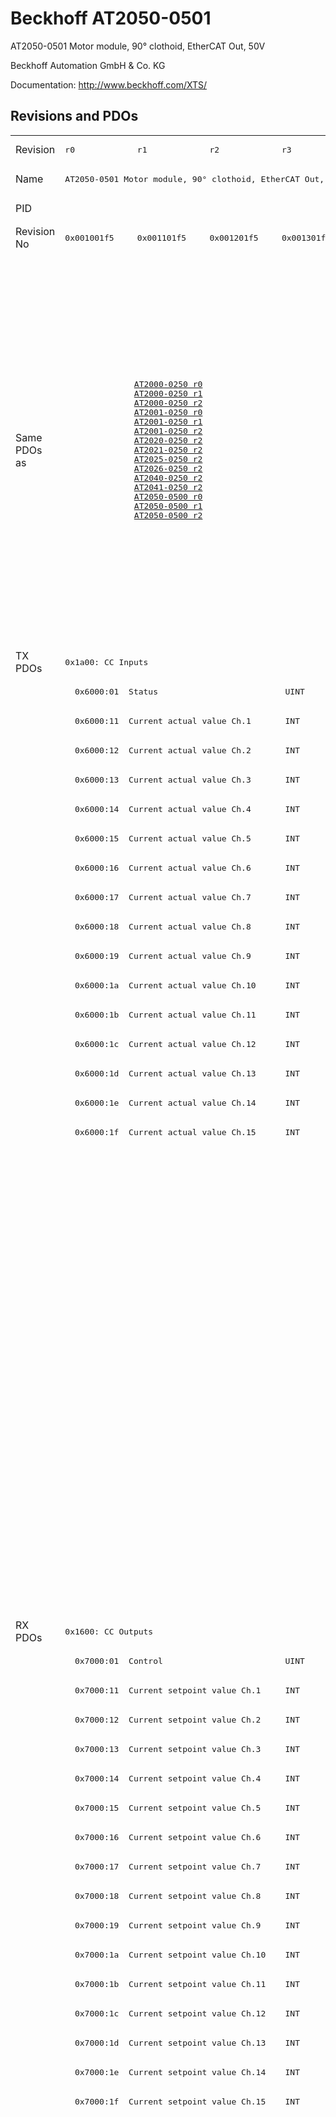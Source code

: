 # Beckhoff AT2050-0501

AT2050-0501 Motor module, 90° clothoid, EtherCAT Out, 50V

Beckhoff Automation GmbH & Co. KG

Documentation: <a href="http://www.beckhoff.com/XTS/">http://www.beckhoff.com/XTS/</a>

## Revisions and PDOs
<table>
<tr >
<td class="first">Revision</td>
<td ><pre>r0</pre></td>
<td ><pre>r1</pre></td>
<td ><pre>r2</pre></td>
<td ><pre>r3</pre></td>
<td ><pre>r4</pre></td>
<td ><pre>r5</pre></td>
<td ><pre>r6</pre></td>
<td ><pre>r7</pre></td>
<td ><pre>r8</pre></td>
</tr>
<tr >
<td class="first">Name</td>
<td  colspan=4 align="center"><pre>AT2050-0501 Motor module, 90° clothoid, EtherCAT Out, 50V</pre></td>
<td  colspan=5 align="center"><pre>AT2050-0501 Motor module, 90° clothoid, EtherCAT Out, 48V</pre></td>
</tr>
<tr >
<td class="first">PID</td>
<td  colspan=9 align="center"><pre>0x08025012</pre></td>
</tr>
<tr >
<td class="first">Revision No</td>
<td ><pre>0x001001f5</pre></td>
<td ><pre>0x001101f5</pre></td>
<td ><pre>0x001201f5</pre></td>
<td ><pre>0x001301f5</pre></td>
<td ><pre>0x001401f5</pre></td>
<td ><pre>0x001501f5</pre></td>
<td ><pre>0x001601f5</pre></td>
<td ><pre>0x001701f5</pre></td>
<td ><pre>0x001801f5</pre></td>
</tr>
<tr >
<td class="first">Same PDOs as</td>
<td  colspan=3 align="center"><pre><a href="AT2000-0250">AT2000-0250 r0</a><br/><a href="AT2000-0250">AT2000-0250 r1</a><br/><a href="AT2000-0250">AT2000-0250 r2</a><br/><a href="AT2001-0250">AT2001-0250 r0</a><br/><a href="AT2001-0250">AT2001-0250 r1</a><br/><a href="AT2001-0250">AT2001-0250 r2</a><br/><a href="AT2020-0250">AT2020-0250 r2</a><br/><a href="AT2021-0250">AT2021-0250 r2</a><br/><a href="AT2025-0250">AT2025-0250 r2</a><br/><a href="AT2026-0250">AT2026-0250 r2</a><br/><a href="AT2040-0250">AT2040-0250 r2</a><br/><a href="AT2041-0250">AT2041-0250 r2</a><br/><a href="AT2050-0500">AT2050-0500 r0</a><br/><a href="AT2050-0500">AT2050-0500 r1</a><br/><a href="AT2050-0500">AT2050-0500 r2</a></pre></td>
<td  colspan=4 align="center"><pre><a href="AT2000-0250">AT2000-0250 r3</a><br/><a href="AT2000-0250">AT2000-0250 r4</a><br/><a href="AT2000-0250">AT2000-0250 r5</a><br/><a href="AT2000-0250">AT2000-0250 r6</a><br/><a href="AT2001-0250">AT2001-0250 r3</a><br/><a href="AT2001-0250">AT2001-0250 r4</a><br/><a href="AT2001-0250">AT2001-0250 r5</a><br/><a href="AT2001-0250">AT2001-0250 r6</a><br/><a href="AT2002-0249">AT2002-0249 r5</a><br/><a href="AT2002-0249">AT2002-0249 r6</a><br/><a href="AT2020-0250">AT2020-0250 r3</a><br/><a href="AT2020-0250">AT2020-0250 r4</a><br/><a href="AT2020-0250">AT2020-0250 r5</a><br/><a href="AT2020-0250">AT2020-0250 r6</a><br/><a href="AT2021-0250">AT2021-0250 r3</a><br/><a href="AT2021-0250">AT2021-0250 r4</a><br/><a href="AT2021-0250">AT2021-0250 r5</a><br/><a href="AT2021-0250">AT2021-0250 r6</a><br/><a href="AT2025-0250">AT2025-0250 r3</a><br/><a href="AT2025-0250">AT2025-0250 r4</a><br/><a href="AT2025-0250">AT2025-0250 r5</a><br/><a href="AT2025-0250">AT2025-0250 r6</a><br/><a href="AT2026-0250">AT2026-0250 r3</a><br/><a href="AT2026-0250">AT2026-0250 r4</a><br/><a href="AT2026-0250">AT2026-0250 r5</a><br/><a href="AT2026-0250">AT2026-0250 r6</a><br/><a href="AT2040-0250">AT2040-0250 r3</a><br/><a href="AT2040-0250">AT2040-0250 r4</a><br/><a href="AT2040-0250">AT2040-0250 r5</a><br/><a href="AT2040-0250">AT2040-0250 r6</a><br/><a href="AT2041-0250">AT2041-0250 r3</a><br/><a href="AT2041-0250">AT2041-0250 r4</a><br/><a href="AT2041-0250">AT2041-0250 r5</a><br/><a href="AT2041-0250">AT2041-0250 r6</a><br/><a href="AT2050-0500">AT2050-0500 r3</a><br/><a href="AT2050-0500">AT2050-0500 r4</a><br/><a href="AT2050-0500">AT2050-0500 r5</a><br/><a href="AT2050-0500">AT2050-0500 r6</a></pre></td>
<td  colspan=2 align="center"><pre><a href="AT2000-0233">AT2000-0233 r6</a><br/><a href="AT2000-0233">AT2000-0233 r7</a><br/><a href="AT2000-0233">AT2000-0233 r8</a><br/><a href="AT2000-0249">AT2000-0249 r8</a><br/><a href="AT2000-0250">AT2000-0250 r7</a><br/><a href="AT2000-0250">AT2000-0250 r8</a><br/><a href="AT2001-0250">AT2001-0250 r7</a><br/><a href="AT2001-0250">AT2001-0250 r8</a><br/><a href="AT2002-0249">AT2002-0249 r7</a><br/><a href="AT2002-0249">AT2002-0249 r8</a><br/><a href="AT2002-0250">AT2002-0250 r6</a><br/><a href="AT2002-0250">AT2002-0250 r7</a><br/><a href="AT2002-0250">AT2002-0250 r8</a><br/><a href="AT2020-0250">AT2020-0250 r7</a><br/><a href="AT2020-0250">AT2020-0250 r8</a><br/><a href="AT2021-0250">AT2021-0250 r7</a><br/><a href="AT2021-0250">AT2021-0250 r8</a><br/><a href="AT2025-0250">AT2025-0250 r7</a><br/><a href="AT2025-0250">AT2025-0250 r8</a><br/><a href="AT2026-0250">AT2026-0250 r7</a><br/><a href="AT2026-0250">AT2026-0250 r8</a><br/><a href="AT2040-0250">AT2040-0250 r7</a><br/><a href="AT2040-0250">AT2040-0250 r8</a><br/><a href="AT2041-0250">AT2041-0250 r7</a><br/><a href="AT2041-0250">AT2041-0250 r8</a><br/><a href="AT2042-0250">AT2042-0250 r8</a><br/><a href="AT2050-0500">AT2050-0500 r7</a><br/><a href="AT2050-0500">AT2050-0500 r8</a><br/><a href="ATH2000-0250">ATH2000-0250 r6</a><br/><a href="ATH2000-0250">ATH2000-0250 r7</a><br/><a href="ATH2000-0250">ATH2000-0250 r8</a><br/><a href="ATH2040-0250">ATH2040-0250 r6</a><br/><a href="ATH2040-0250">ATH2040-0250 r7</a><br/><a href="ATH2040-0250">ATH2040-0250 r8</a><br/><a href="ATH2050-0500">ATH2050-0500 r6</a><br/><a href="ATH2050-0500">ATH2050-0500 r7</a><br/><a href="ATH2050-0500">ATH2050-0500 r8</a><br/><a href="ATH2050-0501">ATH2050-0501 r6</a><br/><a href="ATH2050-0501">ATH2050-0501 r7</a><br/><a href="ATH2050-0501">ATH2050-0501 r8</a></pre></td>
</tr>
<tr class="txpdo pdosection">
<td class="first" rowspan=33 valign=top>TX PDOs</td>
<td colspan=9 align="left"><pre>0x1a00: CC Inputs</pre></td>
<td></td>
</tr>
<tr class="txpdo">
<td class="first" colspan=9 align="left"><pre>  0x6000:01  Status                          UINT</pre></td>
</tr>
<tr class="txpdo">
<td class="first" colspan=9 align="left"><pre>  0x6000:11  Current actual value Ch.1       INT</pre></td>
</tr>
<tr class="txpdo">
<td class="first" colspan=9 align="left"><pre>  0x6000:12  Current actual value Ch.2       INT</pre></td>
</tr>
<tr class="txpdo">
<td class="first" colspan=9 align="left"><pre>  0x6000:13  Current actual value Ch.3       INT</pre></td>
</tr>
<tr class="txpdo">
<td class="first" colspan=9 align="left"><pre>  0x6000:14  Current actual value Ch.4       INT</pre></td>
</tr>
<tr class="txpdo">
<td class="first" colspan=9 align="left"><pre>  0x6000:15  Current actual value Ch.5       INT</pre></td>
</tr>
<tr class="txpdo">
<td class="first" colspan=9 align="left"><pre>  0x6000:16  Current actual value Ch.6       INT</pre></td>
</tr>
<tr class="txpdo">
<td class="first" colspan=9 align="left"><pre>  0x6000:17  Current actual value Ch.7       INT</pre></td>
</tr>
<tr class="txpdo">
<td class="first" colspan=9 align="left"><pre>  0x6000:18  Current actual value Ch.8       INT</pre></td>
</tr>
<tr class="txpdo">
<td class="first" colspan=9 align="left"><pre>  0x6000:19  Current actual value Ch.9       INT</pre></td>
</tr>
<tr class="txpdo">
<td class="first" colspan=9 align="left"><pre>  0x6000:1a  Current actual value Ch.10      INT</pre></td>
</tr>
<tr class="txpdo">
<td class="first" colspan=9 align="left"><pre>  0x6000:1b  Current actual value Ch.11      INT</pre></td>
</tr>
<tr class="txpdo">
<td class="first" colspan=9 align="left"><pre>  0x6000:1c  Current actual value Ch.12      INT</pre></td>
</tr>
<tr class="txpdo">
<td class="first" colspan=9 align="left"><pre>  0x6000:1d  Current actual value Ch.13      INT</pre></td>
</tr>
<tr class="txpdo">
<td class="first" colspan=9 align="left"><pre>  0x6000:1e  Current actual value Ch.14      INT</pre></td>
</tr>
<tr class="txpdo">
<td class="first" colspan=9 align="left"><pre>  0x6000:1f  Current actual value Ch.15      INT</pre></td>
</tr>
<tr class="txpdo pdosection">
<td class="first" colspan=7 align="left"></td>
<td  colspan=2 align="left"><pre>0x1a01: CC Inputs 14 Ch</pre></td>
</tr>
<tr class="txpdo">
<td class="first" colspan=7 align="left"></td>
<td  colspan=2 align="left"><pre>  0x6000:01  Status                          UINT</pre></td>
</tr>
<tr class="txpdo">
<td class="first" colspan=7 align="left"></td>
<td  colspan=2 align="left"><pre>  0x6000:11  Current actual value Ch.1       INT</pre></td>
</tr>
<tr class="txpdo">
<td class="first" colspan=7 align="left"></td>
<td  colspan=2 align="left"><pre>  0x6000:12  Current actual value Ch.2       INT</pre></td>
</tr>
<tr class="txpdo">
<td class="first" colspan=7 align="left"></td>
<td  colspan=2 align="left"><pre>  0x6000:13  Current actual value Ch.3       INT</pre></td>
</tr>
<tr class="txpdo">
<td class="first" colspan=7 align="left"></td>
<td  colspan=2 align="left"><pre>  0x6000:14  Current actual value Ch.4       INT</pre></td>
</tr>
<tr class="txpdo">
<td class="first" colspan=7 align="left"></td>
<td  colspan=2 align="left"><pre>  0x6000:15  Current actual value Ch.5       INT</pre></td>
</tr>
<tr class="txpdo">
<td class="first" colspan=7 align="left"></td>
<td  colspan=2 align="left"><pre>  0x6000:16  Current actual value Ch.6       INT</pre></td>
</tr>
<tr class="txpdo">
<td class="first" colspan=7 align="left"></td>
<td  colspan=2 align="left"><pre>  0x6000:17  Current actual value Ch.7       INT</pre></td>
</tr>
<tr class="txpdo">
<td class="first" colspan=7 align="left"></td>
<td  colspan=2 align="left"><pre>  0x6000:18  Current actual value Ch.8       INT</pre></td>
</tr>
<tr class="txpdo">
<td class="first" colspan=7 align="left"></td>
<td  colspan=2 align="left"><pre>  0x6000:19  Current actual value Ch.9       INT</pre></td>
</tr>
<tr class="txpdo">
<td class="first" colspan=7 align="left"></td>
<td  colspan=2 align="left"><pre>  0x6000:1a  Current actual value Ch.10      INT</pre></td>
</tr>
<tr class="txpdo">
<td class="first" colspan=7 align="left"></td>
<td  colspan=2 align="left"><pre>  0x6000:1b  Current actual value Ch.11      INT</pre></td>
</tr>
<tr class="txpdo">
<td class="first" colspan=7 align="left"></td>
<td  colspan=2 align="left"><pre>  0x6000:1c  Current actual value Ch.12      INT</pre></td>
</tr>
<tr class="txpdo">
<td class="first" colspan=7 align="left"></td>
<td  colspan=2 align="left"><pre>  0x6000:1d  Current actual value Ch.13      INT</pre></td>
</tr>
<tr class="txpdo">
<td class="first" colspan=7 align="left"></td>
<td  colspan=2 align="left"><pre>  0x6000:1e  Current actual value Ch.14      INT</pre></td>
</tr>
<tr class="rxpdo pdosection">
<td class="first" rowspan=33 valign=top>RX PDOs</td>
<td colspan=9 align="left"><pre>0x1600: CC Outputs</pre></td>
<td></td>
</tr>
<tr class="rxpdo">
<td class="first" colspan=9 align="left"><pre>  0x7000:01  Control                         UINT</pre></td>
</tr>
<tr class="rxpdo">
<td class="first" colspan=9 align="left"><pre>  0x7000:11  Current setpoint value Ch.1     INT</pre></td>
</tr>
<tr class="rxpdo">
<td class="first" colspan=9 align="left"><pre>  0x7000:12  Current setpoint value Ch.2     INT</pre></td>
</tr>
<tr class="rxpdo">
<td class="first" colspan=9 align="left"><pre>  0x7000:13  Current setpoint value Ch.3     INT</pre></td>
</tr>
<tr class="rxpdo">
<td class="first" colspan=9 align="left"><pre>  0x7000:14  Current setpoint value Ch.4     INT</pre></td>
</tr>
<tr class="rxpdo">
<td class="first" colspan=9 align="left"><pre>  0x7000:15  Current setpoint value Ch.5     INT</pre></td>
</tr>
<tr class="rxpdo">
<td class="first" colspan=9 align="left"><pre>  0x7000:16  Current setpoint value Ch.6     INT</pre></td>
</tr>
<tr class="rxpdo">
<td class="first" colspan=9 align="left"><pre>  0x7000:17  Current setpoint value Ch.7     INT</pre></td>
</tr>
<tr class="rxpdo">
<td class="first" colspan=9 align="left"><pre>  0x7000:18  Current setpoint value Ch.8     INT</pre></td>
</tr>
<tr class="rxpdo">
<td class="first" colspan=9 align="left"><pre>  0x7000:19  Current setpoint value Ch.9     INT</pre></td>
</tr>
<tr class="rxpdo">
<td class="first" colspan=9 align="left"><pre>  0x7000:1a  Current setpoint value Ch.10    INT</pre></td>
</tr>
<tr class="rxpdo">
<td class="first" colspan=9 align="left"><pre>  0x7000:1b  Current setpoint value Ch.11    INT</pre></td>
</tr>
<tr class="rxpdo">
<td class="first" colspan=9 align="left"><pre>  0x7000:1c  Current setpoint value Ch.12    INT</pre></td>
</tr>
<tr class="rxpdo">
<td class="first" colspan=9 align="left"><pre>  0x7000:1d  Current setpoint value Ch.13    INT</pre></td>
</tr>
<tr class="rxpdo">
<td class="first" colspan=9 align="left"><pre>  0x7000:1e  Current setpoint value Ch.14    INT</pre></td>
</tr>
<tr class="rxpdo">
<td class="first" colspan=9 align="left"><pre>  0x7000:1f  Current setpoint value Ch.15    INT</pre></td>
</tr>
<tr class="rxpdo pdosection">
<td class="first" colspan=7 align="left"></td>
<td  colspan=2 align="left"><pre>0x1601: CC Outputs 14 Ch</pre></td>
</tr>
<tr class="rxpdo">
<td class="first" colspan=7 align="left"></td>
<td  colspan=2 align="left"><pre>  0x7000:01  Control                         UINT</pre></td>
</tr>
<tr class="rxpdo">
<td class="first" colspan=7 align="left"></td>
<td  colspan=2 align="left"><pre>  0x7000:11  Current setpoint value Ch.1     INT</pre></td>
</tr>
<tr class="rxpdo">
<td class="first" colspan=7 align="left"></td>
<td  colspan=2 align="left"><pre>  0x7000:12  Current setpoint value Ch.2     INT</pre></td>
</tr>
<tr class="rxpdo">
<td class="first" colspan=7 align="left"></td>
<td  colspan=2 align="left"><pre>  0x7000:13  Current setpoint value Ch.3     INT</pre></td>
</tr>
<tr class="rxpdo">
<td class="first" colspan=7 align="left"></td>
<td  colspan=2 align="left"><pre>  0x7000:14  Current setpoint value Ch.4     INT</pre></td>
</tr>
<tr class="rxpdo">
<td class="first" colspan=7 align="left"></td>
<td  colspan=2 align="left"><pre>  0x7000:15  Current setpoint value Ch.5     INT</pre></td>
</tr>
<tr class="rxpdo">
<td class="first" colspan=7 align="left"></td>
<td  colspan=2 align="left"><pre>  0x7000:16  Current setpoint value Ch.6     INT</pre></td>
</tr>
<tr class="rxpdo">
<td class="first" colspan=7 align="left"></td>
<td  colspan=2 align="left"><pre>  0x7000:17  Current setpoint value Ch.7     INT</pre></td>
</tr>
<tr class="rxpdo">
<td class="first" colspan=7 align="left"></td>
<td  colspan=2 align="left"><pre>  0x7000:18  Current setpoint value Ch.8     INT</pre></td>
</tr>
<tr class="rxpdo">
<td class="first" colspan=7 align="left"></td>
<td  colspan=2 align="left"><pre>  0x7000:19  Current setpoint value Ch.9     INT</pre></td>
</tr>
<tr class="rxpdo">
<td class="first" colspan=7 align="left"></td>
<td  colspan=2 align="left"><pre>  0x7000:1a  Current setpoint value Ch.10    INT</pre></td>
</tr>
<tr class="rxpdo">
<td class="first" colspan=7 align="left"></td>
<td  colspan=2 align="left"><pre>  0x7000:1b  Current setpoint value Ch.11    INT</pre></td>
</tr>
<tr class="rxpdo">
<td class="first" colspan=7 align="left"></td>
<td  colspan=2 align="left"><pre>  0x7000:1c  Current setpoint value Ch.12    INT</pre></td>
</tr>
<tr class="rxpdo">
<td class="first" colspan=7 align="left"></td>
<td  colspan=2 align="left"><pre>  0x7000:1d  Current setpoint value Ch.13    INT</pre></td>
</tr>
<tr class="rxpdo">
<td class="first" colspan=7 align="left"></td>
<td  colspan=2 align="left"><pre>  0x7000:1e  Current setpoint value Ch.14    INT</pre></td>
</tr>
</table>
